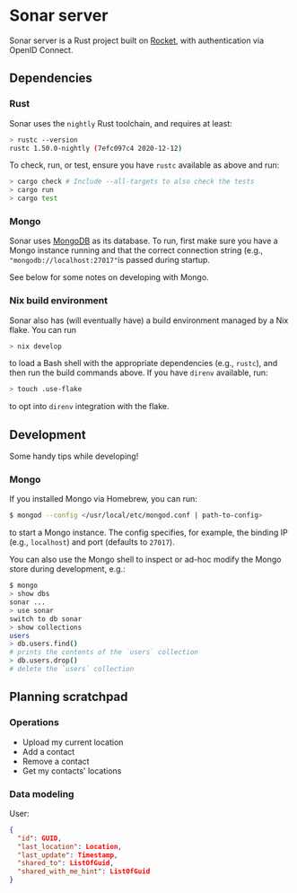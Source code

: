 # Sonar server

Sonar server is a Rust project built on [Rocket](https://github.com/SergioBenitez/Rocket),
with authentication via OpenID Connect.

## Dependencies

### Rust

Sonar uses the `nightly` Rust toolchain, and requires at least:

```sh
> rustc --version
rustc 1.50.0-nightly (7efc097c4 2020-12-12)
```

To check, run, or test, ensure you have `rustc` available as above and run:

```sh
> cargo check # Include --all-targets to also check the tests
> cargo run
> cargo test
```

### Mongo

Sonar uses [MongoDB](https://docs.mongodb.com) as its database. To run, first
make sure you have a Mongo instance running and that the correct connection
string (e.g., `"mongodb://localhost:27017"`is passed during startup.

See below for some notes on developing with Mongo.

### Nix build environment

Sonar also has (will eventually have) a build environment managed by a Nix
flake. You can run

```sh
> nix develop
```

to load a Bash shell with the appropriate dependencies (e.g., `rustc`), and then
run the build commands above. If you have `direnv` available, run:

```sh
> touch .use-flake
```

to opt into `direnv` integration with the flake.

## Development

Some handy tips while developing!

### Mongo

If you installed Mongo via Homebrew, you can run:

```sh
$ mongod --config </usr/local/etc/mongod.conf | path-to-config>
```

to start a Mongo instance. The config specifies, for example, the binding IP
(e.g., `localhost`) and port (defaults to `27017`).

You can also use the Mongo shell to inspect or ad-hoc modify the Mongo store
during development, e.g.:

```sh
$ mongo
> show dbs
sonar ...
> use sonar
switch to db sonar
> show collections
users
> db.users.find()
# prints the contents of the `users` collection
> db.users.drop()
# delete the `users` collection
```

## Planning scratchpad

### Operations

- Upload my current location
- Add a contact
- Remove a contact
- Get my contacts' locations

### Data modeling

User:

```json
{
  "id": GUID,
  "last_location": Location,
  "last_update": Timestamp,
  "shared_to": ListOfGuid,
  "shared_with_me_hint": ListOfGuid
}
```
